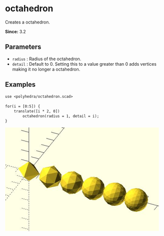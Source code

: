 # octahedron

Creates a octahedron.

**Since:** 3.2

## Parameters

- `radius` : Radius of the octahedron.
- `detail` : Default to 0. Setting this to a value greater than 0 adds vertices making it no longer a octahedron.

## Examples

	use <polyhedra/octahedron.scad>

	for(i = [0:5]) {
		translate([i * 2, 0])
			octahedron(radius = 1, detail = i);
	}

![octahedron](images/lib3x-polyhedra_octahedron-1.JPG)

